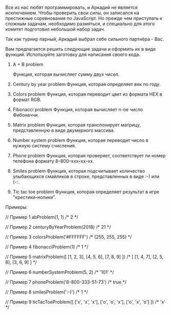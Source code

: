 Все из нас любят программировать, и Аркадий не является исключением. Чтобы проверить свои силы, он записался на престижные соревнования по JavaScript. Но прежде чем приступать к сложным задачам, необходимо размяться, и специально для этого комитет подготовил небольшой набор задач.

Так как турнир парный, Аркадий выбрал себе сильного партнёра - Вас.

Вам предлагается решить следующие задачи и оформить их в виде функций. Используйте заготовку для написания своего кода.

1. A + B problem

   Функция, которая вычисляет сумму двух чисел.

2. Century by year problem
   Функция, которая определяет век по году.

3. Colors problem
   Функция, которая переводит цвет из формата HEX в формат RGB.

4. Fibonacci problem
   Функция, которая вычисляет n-ое число Фибоначчи.

5. Matrix problem
   Функция, которая транспонирует матрицу, представленную в виде двумерного массива.

6. Number system problem
   Функция, которая переводит число в нужную систему счисления.

7. Phone problem
   Функция, которая проверяет, соответствует ли номер телефона формату 8–800–xxx–xx–xx.

8. Smiles problem
   Функция, которая подсчитывает количество улыбающихся смайликов в строке, представленных в виде :-) или (-:.

9. Tic tac toe problem
   Функция, которая определяет результат в игре "крестики-нолики".


Примеры:

// Пример 1
abProblem(1, 1)
/*
    2
*/

// Пример 2
centuryByYearProblem(2018)
/*
    21
*/

// Пример 3
colorsProblem('#FFFFFF')
/*
    (255, 255, 255)
*/

// Пример 4
fibonacciProblem(1)
/*
    1
*/

// Пример 5
matrixProblem([
    [1, 2, 3],
    [4, 5, 6],
    [7, 8, 9]
])
/*
    [
        [1, 4, 7],
        [2, 5, 8],
        [3, 6, 9]
    ]
*/

// Пример 6
numberSystemProblem(5, 2)
/*
    '101'
*/

// Пример 7
phoneProblem('8-800-333-51-73')
/*
    true
*/

// Пример 8
smilesProblem(':-)')
/*
    1
*/

// Пример 9
ticTacToeProblem([
    ['x', 'x', 'x'],
    ['o', 'o', 'x'],
    ['o', 'x', 'o']
])
/*
    'x'
*/
